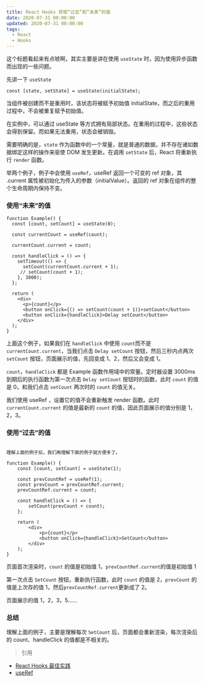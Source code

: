 ```yaml
---
title: React Hooks 获取“过去”和“未来”的值
date: 2020-07-31 00:00:00
updated: 2020-07-31 00:00:00
tags:
  - React
  - Hooks
---
```


这个标题看起来有点唬啊，其实主要是讲在使用 `useState` 时，因为使用异步函数而出现的一些问题。

<!-- more -->

先讲一下 `useState`

```
const [state, setState] = useState(initialState);
```

当组件被创建而不是重用时，该状态将被赋予初始值 initialState，而之后的重用过程中，不会被重复赋予初始值。

在实例中，可以通过 useState 等方式拥有局部状态。在重用的过程中，这些状态会得到保留。而如果无法重用，状态会被销毁。

需要明确的是，`state` 作为函数中的一个常量，就是普通的数据，并不存在诸如数据绑定这样的操作来驱使 DOM 发生更新。在调用 `setState` 后，React 将重新执行 `render` 函数。

举两个例子，例子中会使用 `useRef`，useRef 返回一个可变的 ref 对象，其 .current 属性被初始化为传入的参数（initialValue）。返回的 ref 对象在组件的整个生命周期内保持不变。

### 使用“未来”的值

```
function Example() {
  const [count, setCount] = useState(0);

  const currentCount = useRef(count);

  currentCount.current = count;

  const handleClick = () => {
    setTimeout(() => {
      setCount(currentCount.current + 1);
     // setCount(count + 1);
    }, 3000);
  };

  return (
    <div>
      <p>{count}</p>
      <button onClick={() => setCount(count + 1)}>setCount</button>
      <button onClick={handleClick}>Delay setCount</button>
    </div>
  );
}
```

上面这个例子，如果我们在 `handleClick` 中使用 `count`而不是 `currentCount.current`，当我们点击
`Delay setCount` 按钮，然后三秒内点两次 `setCount` 按钮，页面展示的值，先回变成 1、2，然后又会变成 1。

`count`，`handleClick` 都是 Example 函数作用域中的常量。定时器设置 3000ms 到期后的执行函数为第一次点击 `Delay setCount` 按钮时的函数，此时 `count` 的值是 0，和我们点击 `setCount` 两次时的 `count` 的值无关。

我们使用 useRef ，设置它的值不会重新触发 render 函数。此时 `currentCount.current` 的值是最新的 `count` 的值，因此页面展示的值分别是 1，2，3。

### 使用“过去”的值

```

理解上面的例子后，我们再理解下面的例子就方便多了。

function Example() {
    const [count, setCount] = useState(1);

    const prevCountRef = useRef(1);
    const prevCount = prevCountRef.current;
    prevCountRef.current = count;

    const handleClick = () => {
        setCount(prevCount + count);
    };

    return (
        <div>
            <p>{count}</p>
            <button onClick={handleClick}>SetCount</button>
        </div>
    );
}
```

页面首次渲染时，`count` 的值是初始值 1，`prevCountRef.current`的值是初始值 1

第一次点击 `SetCount` 按钮，重新执行函数，此时 `count` 的值是 2，`prevCount` 的值是上次存的值 1，然后`prevCountRef.current`更新成了 2。

页面展示的值 1，2，3，5……

### 总结

理解上面的例子，主要是理解每次 `SetCount` 后，页面都会重新渲染，每次渲染后的 count、handleClick 的值都是不相关的。

> 引用

- [React Hooks 最佳实践](https://juejin.im/post/5ec7372cf265da76de5cd0c9)
- [useRef](https://zh-hans.reactjs.org/docs/hooks-reference.html#useref)

